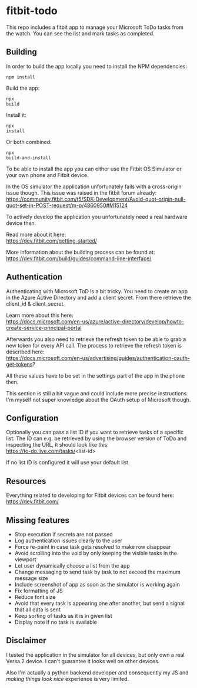 fitbit-todo
===========

This repo includes a fitbit app to manage your Microsoft ToDo tasks from
the watch. You can see the list and mark tasks as completed.

Building
--------

In order to build the app locally you need to install the NPM
dependencies:

    npm install

Build the app:

    npx
    build

Install it:

    npx
    install

Or both combined:

    npx
    build-and-install

To be able to install the app you can either use the Fitbit OS Simulator
or your own phone and Fitbit device.

In the OS simulator the application unfortunately fails with a cross-origin issue though.
This issue was raised in the fitbit forum already:  
https://community.fitbit.com/t5/SDK-Development/Avoid-quot-origin-null-quot-set-in-POST-request/m-p/4860950#M15124

To actively develop the application you unfortunately need a real hardware device then.

Read more about it here:  
<https://dev.fitbit.com/getting-started/>

More information about the building process can be found at:  
<https://dev.fitbit.com/build/guides/command-line-interface/>

Authentication
--------------

Authenticating with Microsoft ToD is a bit tricky. You need to create
an app in the Azure Active Directory and add a client secret. From there
retrieve the client\_id & client\_secret.

Learn more about this here:  
<https://docs.microsoft.com/en-us/azure/active-directory/develop/howto-create-service-principal-portal>

Afterwards you also need to retrieve the refresh token to be able to
grab a new token for every API call. The process to retrieve the refresh
token is described here:  
<https://docs.microsoft.com/en-us/advertising/guides/authentication-oauth-get-tokens>?

All these values have to be set in the settings part of the app in the
phone then.

This section is still a bit vague and could include more precise
instructions. I\'m myself not super knowledge about the OAuth setup of
Microsoft though.

Configuration
-------------

Optionally you can pass a list ID if you want to retrieve tasks of a
specific list. The ID can e.g. be retrieved by using the browser version
of ToDo and inspecting the URL, it should look like this:  
<https://to-do.live.com/tasks/>\<list-id\>

If no list ID is configured it will use your default list.

Resources
---------

Everything related to developing for Fitbit devices can be found here:  
<https://dev.fitbit.com/>

Missing features
----------------

-   Stop execution if secrets are not passed
-   Log authentication issues clearly to the user
-   Force re-paint in case task gets resolved to make row disappear
-   Avoid scrolling into the void by only keeping the visible tasks in
    the viewport
-   Let user dynamically choose a list from the app
-   Change messaging to send task by task to not exceed the maximum
    message size
-   Include screenshot of app as soon as the simulator is working again
-   Fix formatting of JS
-   Reduce font size
-   Avoid that every task is appearing one after another, but send a signal that all data is sent
-   Keep sorting of tasks as it is in given list
-   Display note if no task is available

Disclaimer
----------

I tested the application in the simulator for all devices, but only own
a real Versa 2 device. I can\'t guarantee it looks well on other
devices.

Also I\'m actually a python backend developer and consequently my JS and
*making things look nice* experience is very limited.

